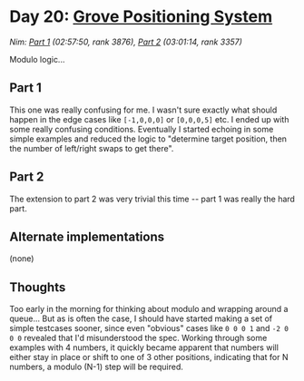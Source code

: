 # Day 20: [Grove Positioning System](https://adventofcode.com/2022/day/20)
*Nim: [Part 1](https://github.com/DestyNova/advent_of_code_2022/blob/main/20/part1.nim) (02:57:50, rank 3876), [Part 2](https://github.com/DestyNova/advent_of_code_2022/blob/main/20/part2.nim) (03:01:14, rank 3357)*

Modulo logic...

## Part 1

This one was really confusing for me. I wasn't sure exactly what should happen in the edge cases like `[-1,0,0,0]` or `[0,0,0,5]` etc. I ended up with some really confusing conditions. Eventually I started echoing in some simple examples and reduced the logic to "determine target position, then the number of left/right swaps to get there".

## Part 2

The extension to part 2 was very trivial this time -- part 1 was really the hard part.

## Alternate implementations

(none)

## Thoughts

Too early in the morning for thinking about modulo and wrapping around a queue... But as is often the case, I should have started making a set of simple testcases sooner, since even "obvious" cases like `0 0 0 1` and `-2 0 0 0` revealed that I'd misunderstood the spec. Working through some examples with 4 numbers, it quickly became apparent that numbers will either stay in place or shift to one of 3 other positions, indicating that for N numbers, a modulo (N-1) step will be required.

